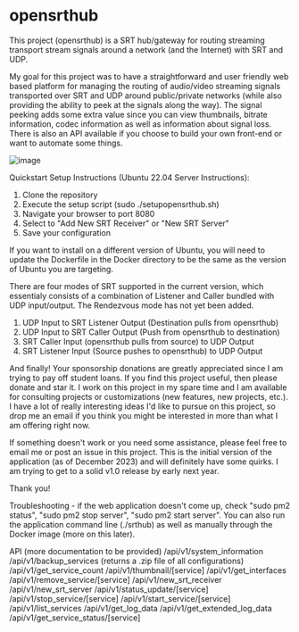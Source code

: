 # opensrthub
This project (opensrthub) is a SRT hub/gateway for routing streaming transport stream signals around a network (and the Internet) with SRT and UDP.

My goal for this project was to have a straightforward and user friendly web based platform for managing the routing of audio/video streaming signals transported
over SRT and UDP around public/private networks (while also providing the ability to peek at the signals along the way).  The signal peeking adds some extra value since you
can view thumbnails, bitrate information, codec information as well as information about signal loss.  There is also an API available if you choose to build your own
front-end or want to automate some things.

![image](https://github.com/cannonbeach/opensrthub/assets/5487649/4ed86e61-dbe4-4e29-91dd-1040e80cf3f1)

Quickstart Setup Instructions (Ubuntu 22.04 Server Instructions):
1. Clone the repository
2. Execute the setup script (sudo ./setupopensrthub.sh)
3. Navigate your browser to port 8080
4. Select to "Add New SRT Receiver" or "New SRT Server"
5. Save your configuration

If you want to install on a different version of Ubuntu, you will need to update the Dockerfile in the Docker directory to be the same as the version of Ubuntu you are targeting.

There are four modes of SRT supported in the current version, which essentialy consists of a combination of Listener and Caller bundled with UDP input/output.  The Rendezvous mode has not yet been added.

1. UDP Input to SRT Listener Output (Destination pulls from opensrthub)
2. UDP Input to SRT Caller Output (Push from opensrthub to destination)
3. SRT Caller Input (opensrthub pulls from source) to UDP Output
4. SRT Listener Input (Source pushes to opensrthub) to UDP Output

And finally!  Your sponsorship donations are greatly appreciated since I am trying to pay off student loans.  If you find this project useful, then please donate and star it.  I work on this project in my spare time and I am available for consulting projects or customizations (new features, new projects, etc.).  I have a lot of really interesting ideas I'd like to pursue on this project, so drop me an email if you think you might be interested in more than what I am offering right now.

If something doesn't work or you need some assistance, please feel free to email me or post an issue in this project.  This is the initial version of the application (as of December 2023) and will definitely have some quirks.  I am trying to get to a solid v1.0 release by early next year.

Thank you!

Troubleshooting - if the web application doesn't come up, check "sudo pm2 status", "sudo pm2 stop server", "sudo pm2 start server".  You can also run the application command line (./srthub) as well as manually through the Docker image (more on this later).

API (more documentation to be provided)
/api/v1/system_information
/api/v1/backup_services (returns a .zip file of all configurations)
/api/v1/get_service_count
/api/v1/thumbnail/[service]
/api/v1/get_interfaces
/api/v1/remove_service/[service]
/api/v1/new_srt_receiver
/api/v1/new_srt_server
/api/v1/status_update/[service]
/api/v1/stop_service/[service]
/api/v1/start_service/[service]
/api/v1/list_services
/api/v1/get_log_data
/api/v1/get_extended_log_data
/api/v1/get_service_status/[service]



